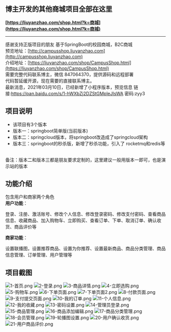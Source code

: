 ## 博主开发的其他商城项目全部在这里
**[https://liuyanzhao.com/shop.html?k=商城](https://liuyanzhao.com/shop.html?k=商城)**  
- -------------------------------------------------------------------------------
感谢支持正版项目的朋友
基于SpringBoot的校园商城，B2C商城 <br/>
预览地址：[http://campusshop.liuyanzhao.com](http://campusshop.liuyanzhao.com)  <br/>
介绍地址：[https://liuyanzhao.com/shop/CampusShop.html](https://liuyanzhao.com/shop/CampusShop.html)  <br/>
需要完整代码联系博主，微信 847064370，提供源码和远程部署   <br/>
代码暂延缓开源，现在需要的直接联系博主。<br/>
最新消息，2021年03月10日，已经新增了小程序版本，预览信息 链接:https://pan.baidu.com/s/1-hWXbZj2DZStGMpleJIsWA  密码:zyy3

## 项目说明
- 该项目有3个版本
- 版本一：springboot简单版(当前版本)
- 版本二：springcloud版本，将springboot改造成了springcloud架构
- 版本三：springboot的秒杀版，新增了秒杀功能，引入了 rocketmq和redis等
 <br/> 
备注：版本二和版本三都是朋友要求定制的，这里建议一般用版本一即可，也是演示站的版本

## 功能介绍
包含用户和商家两个角色 <br/>
**用户功能**： <br/>

登录、注册、激活账号、修改个人信息、修改登录密码、修改支付密码、查看商品信息、收藏商品、加入购物车、立即购买、查看订单、下单、取消订单、确认收货、商品评价等 <br/>

**商家功能**：<br/>

设置联播图，设置推荐商品、设置为你推荐、设置最新商品、商品分类管理、商品信息管理、订单管理、用户管理等 <br/>

## 项目截图
![1-首页.png](img/1-首页.png)
![2-登录.png](img/2-登录.png)
![3-商品详情.png](img/3-商品详情.png)
![4-立即选购.png](img/4-立即选购.png)
![5-购物车.png](img/5-购物车.png)
![6-下单页面.png](img/6-下单页面.png)
![7-下单页面2.png](img/7-下单页面2.png)
![8-付款页面.png](img/8-付款页面.png)
![9-支付提交页面.png](img/9-支付提交页面.png)
![10-我的订单.png](img/10-我的订单.png)
![11-个人信息.png](img/11-个人信息.png)
![12-我的收藏.png](img/12-我的收藏.png)
![13-密码设置.png](img/13-密码设置.png)
![14-管理员登录.png](img/14-管理员登录.png)
![15-商品管理.png](img/15-商品管理.png)
![16-商品添加编辑.png](img/16-商品添加编辑.png)
![17-商品分类管理.png](img/17-商品分类管理.png)
![18-会员管理.png](img/18-会员管理.png)
![19-轮播图设置.png](img/19-轮播图设置.png)
![20-用户确认收货.png](img/20-用户确认收货.png)
![21-用户商品评价.png](img/21-用户商品评价.png)
